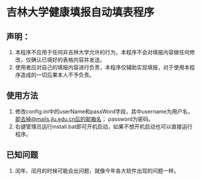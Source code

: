 # 吉林大学健康填报自动填表程序
## 声明：
  1. 本程序不应用于任何非吉林大学允许的行为，本程序不会对填报内容做任何修改，仅确认已填好的表格内容并发送。
  2. 使用者应对自己的填报内容进行负责，本程序仅辅助实现填报，对于使用本程序造成的一切后果本人不予负责。  
## 使用方法
  1. 修改config.ini中的userName和passWord字段，其中username为用户名，即去掉@mails.jlu.edu.cn后的邮箱名；
  password为密码。
  2. 右键管理员运行install.bat即可开机启动，如果不想开机启动也可以直接运行程序。
  
## 已知问题
  1. 闰年、闰月的时候可能会出问题，就像今年各大软件出现的问题一样。
